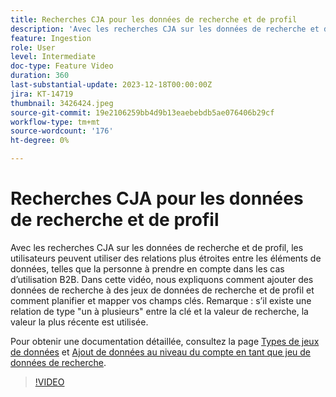 ```yaml
---
title: Recherches CJA pour les données de recherche et de profil
description: 'Avec les recherches CJA sur les données de recherche et de profil, les utilisateurs peuvent utiliser des relations plus étroites entre les éléments de données, telles que la personne à prendre en compte dans les cas d’utilisation B2B.  Dans cette vidéo, nous expliquons comment ajouter des données de recherche à des jeux de données de recherche et de profil et comment planifier et mapper vos champs clés.  Remarque : s’il existe une relation de type "un à plusieurs" entre la clé et la valeur de recherche, la valeur la plus récente est utilisée.'
feature: Ingestion
role: User
level: Intermediate
doc-type: Feature Video
duration: 360
last-substantial-update: 2023-12-18T00:00:00Z
jira: KT-14719
thumbnail: 3426424.jpeg
source-git-commit: 19e2106259bb4d9b13eaebebdb5ae076406b29cf
workflow-type: tm+mt
source-wordcount: '176'
ht-degree: 0%

---
```



# Recherches CJA pour les données de recherche et de profil

Avec les recherches CJA sur les données de recherche et de profil, les utilisateurs peuvent utiliser des relations plus étroites entre les éléments de données, telles que la personne à prendre en compte dans les cas d’utilisation B2B.  Dans cette vidéo, nous expliquons comment ajouter des données de recherche à des jeux de données de recherche et de profil et comment planifier et mapper vos champs clés.  Remarque : s’il existe une relation de type &quot;un à plusieurs&quot; entre la clé et la valeur de recherche, la valeur la plus récente est utilisée.

Pour obtenir une documentation détaillée, consultez la page [Types de jeux de données](https://experienceleague.adobe.com/docs/analytics-platform/using/cja-connections/create-connection.html?lang=en#dataset-types) et [Ajout de données au niveau du compte en tant que jeu de données de recherche](https://experienceleague.adobe.com/docs/analytics-platform/using/cja-usecases/b2b/b2b.html?lang=en).

>[!VIDEO](https://video.tv.adobe.com/v/3426424/?learn=on)
